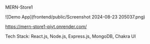 MERN-Store1

![Demo App](frontend/public/Screenshot 2024-08-23 205037.png)

https://mern-store1-piyt.onrender.com/

Tech Stack: React.js, Node.js, Express.js, MongoDB, Chakra UI
